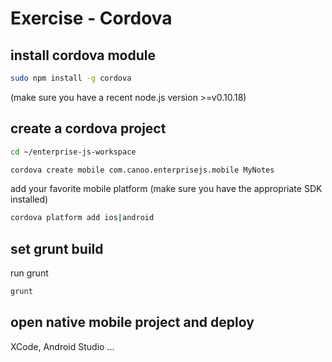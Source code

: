 Exercise - Cordova
==================

## install cordova module

```bash
sudo npm install -g cordova
```
(make sure you have a recent node.js version >=v0.10.18)

## create a cordova project

```bash
cd ~/enterprise-js-workspace
```

```bash
cordova create mobile com.canoo.enterprisejs.mobile MyNotes
```

add your favorite mobile platform (make sure you have the appropriate SDK installed)
```bash
cordova platform add ios|android
```

## set grunt build

run grunt
```bash
grunt
```

## open native mobile project and deploy

XCode, Android Studio ...

